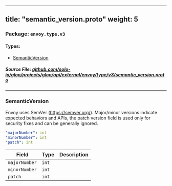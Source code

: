 
---
title: "semantic_version.proto"
weight: 5
---

<!-- Code generated by solo-kit. DO NOT EDIT. -->


### Package: `envoy.type.v3` 
#### Types:


- [SemanticVersion](#semanticversion)
  



##### Source File: [github.com/solo-io/gloo/projects/gloo/api/external/envoy/type/v3/semantic_version.proto](https://github.com/solo-io/gloo/blob/master/projects/gloo/api/external/envoy/type/v3/semantic_version.proto)





---
### SemanticVersion

 
Envoy uses SemVer (https://semver.org/). Major/minor versions indicate
expected behaviors and APIs, the patch version field is used only
for security fixes and can be generally ignored.

```yaml
"majorNumber": int
"minorNumber": int
"patch": int

```

| Field | Type | Description |
| ----- | ---- | ----------- | 
| `majorNumber` | `int` |  |
| `minorNumber` | `int` |  |
| `patch` | `int` |  |





<!-- Start of HubSpot Embed Code -->
<script type="text/javascript" id="hs-script-loader" async defer src="//js.hs-scripts.com/5130874.js"></script>
<!-- End of HubSpot Embed Code -->
